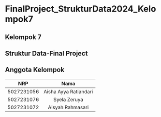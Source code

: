 # FinalProject_StrukturData2024_Kelompok7

## Kelompok 7
## Struktur Data-Final Project
## Anggota Kelompok

| NRP        | Nama                            |
|:----------:|:-------------------------------:|
| 5027231056 | Aisha Ayya Ratiandari           |
| 5027231076 | Syela Zeruya                    |
| 5027231072 | Aisyah Rahmasari                |
